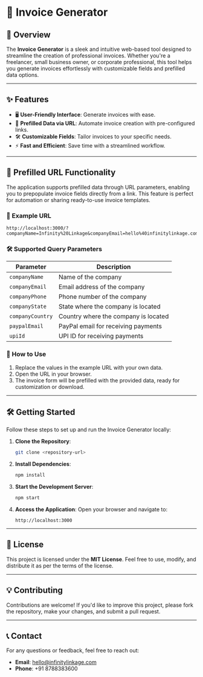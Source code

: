 # 🧾 Invoice Generator

## 🌟 Overview
The **Invoice Generator** is a sleek and intuitive web-based tool designed to streamline the creation of professional invoices. Whether you're a freelancer, small business owner, or corporate professional, this tool helps you generate invoices effortlessly with customizable fields and prefilled data options.

---

## ✨ Features
- 🖥️ **User-Friendly Interface**: Generate invoices with ease.
- 🔗 **Prefilled Data via URL**: Automate invoice creation with pre-configured links.
- 🛠️ **Customizable Fields**: Tailor invoices to your specific needs.
- ⚡ **Fast and Efficient**: Save time with a streamlined workflow.

---

## 🔗 Prefilled URL Functionality
The application supports prefilled data through URL parameters, enabling you to prepopulate invoice fields directly from a link. This feature is perfect for automation or sharing ready-to-use invoice templates.

### 📝 Example URL
```
http://localhost:3000/?companyName=Infinity%20Linkage&companyEmail=hello%40infinitylinkage.com&companyPhone=%2B918788383600&companyState=Gujarat&paypalEmail=krutik%40infinitylinkage.com&upiId=infinitylinkage%40oneyes&companyCountry=India
```

### 🛠️ Supported Query Parameters
| Parameter       | Description                          |
|------------------|--------------------------------------|
| `companyName`    | Name of the company                 |
| `companyEmail`   | Email address of the company        |
| `companyPhone`   | Phone number of the company         |
| `companyState`   | State where the company is located  |
| `companyCountry` | Country where the company is located|
| `paypalEmail`    | PayPal email for receiving payments |
| `upiId`          | UPI ID for receiving payments       |

### 🚀 How to Use
1. Replace the values in the example URL with your own data.
2. Open the URL in your browser.
3. The invoice form will be prefilled with the provided data, ready for customization or download.

---

## 🛠️ Getting Started
Follow these steps to set up and run the Invoice Generator locally:

1. **Clone the Repository**:
   ```bash
   git clone <repository-url>
   ```
2. **Install Dependencies**:
   ```bash
   npm install
   ```
3. **Start the Development Server**:
   ```bash
   npm start
   ```
4. **Access the Application**:
   Open your browser and navigate to:
   ```
   http://localhost:3000
   ```

---

## 📜 License
This project is licensed under the **MIT License**. Feel free to use, modify, and distribute it as per the terms of the license.

---

## 💡 Contributing
Contributions are welcome! If you'd like to improve this project, please fork the repository, make your changes, and submit a pull request.

---

## 📞 Contact
For any questions or feedback, feel free to reach out:
- **Email**: hello@infinitylinkage.com
- **Phone**: +91 8788383600
